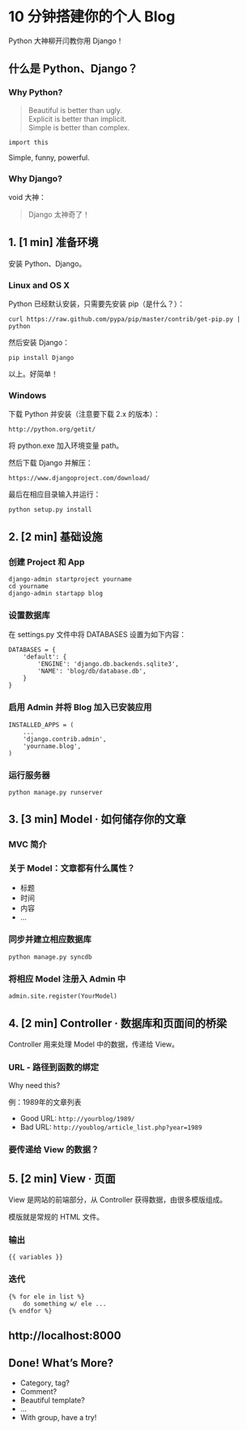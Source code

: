 # 10 分钟搭建你的个人 Blog

Python 大神柳开闫教你用 Django！

## 什么是 Python、Django？

### Why Python?
> Beautiful is better than ugly.  
> Explicit is better than implicit.  
> Simple is better than complex.

	import this

Simple, funny, powerful.

### Why Django?

void 大神：

> Django 太神奇了！

## 1. [1 min] 准备环境

安装 Python、Django。

### Linux and OS X
Python 已经默认安装，只需要先安装 pip（是什么？）：

	curl https://raw.github.com/pypa/pip/master/contrib/get-pip.py | python

然后安装 Django：

	pip install Django

以上。好简单！

### Windows
下载 Python 并安装（注意要下载 2.x 的版本）：

	http://python.org/getit/

将 python.exe 加入环境变量 path。

然后下载 Django 并解压：

	https://www.djangoproject.com/download/

最后在相应目录输入并运行：

	python setup.py install

## 2. [2 min] 基础设施

### 创建 Project 和 App

	django-admin startproject yourname
	cd yourname
	django-admin startapp blog

### 设置数据库

在 settings.py 文件中将 DATABASES 设置为如下内容：

	DATABASES = {
	    'default': {
	        'ENGINE': 'django.db.backends.sqlite3',
	        'NAME': 'blog/db/database.db',
	    }
	}

### 启用 Admin 并将 Blog 加入已安装应用

	INSTALLED_APPS = (
	    ...
	    'django.contrib.admin',
	    'yourname.blog',
	)

### 运行服务器

	python manage.py runserver

## 3. [3 min] Model · 如何储存你的文章

### MVC 简介

### 关于 Model：文章都有什么属性？
* 标题
* 时间
* 内容
* ...

### 同步并建立相应数据库

	python manage.py syncdb

### 将相应 Model 注册入 Admin 中

	admin.site.register(YourModel)


## 4. [2 min] Controller · 数据库和页面间的桥梁
Controller 用来处理 Model 中的数据，传递给 View。

### URL - 路径到函数的绑定
Why need this?

例：1989年的文章列表

* Good URL: ``http://yourblog/1989/``
* Bad URL: ``http://youblog/article_list.php?year=1989``

### 要传递给 View 的数据？

## 5. [2 min] View · 页面
View 是网站的前端部分，从 Controller 获得数据，由很多模版组成。

模版就是常规的 HTML 文件。

### 输出
	{{ variables }}
### 迭代
	{% for ele in list %}
		do something w/ ele ...
	{% endfor %}

## http://localhost:8000

## Done! What’s More?
* Category, tag?
* Comment?
* Beautiful template?
* ...
* With group, have a try!